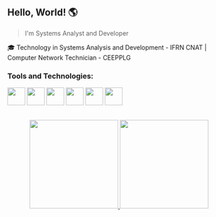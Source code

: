 ## **Hello, World!** 🌎
> I'm Systems Analyst and Developer


🎓 Technology in Systems Analysis and Development - IFRN CNAT | Computer Network Technician - CEEPPLG


### **Tools and Technologies:**
<div style= "display: inline" >
  <img src="https://cdn.jsdelivr.net/gh/devicons/devicon@latest/icons/python/python-original.svg" width="40" height="40"/>
  <img src="https://cdn.jsdelivr.net/gh/devicons/devicon@latest/icons/java/java-original.svg" width="40" height="40"/>
  <img src="https://cdn.jsdelivr.net/gh/devicons/devicon@latest/icons/cplusplus/cplusplus-original.svg" width="40" height="40" />     
  <img src="https://cdn.jsdelivr.net/gh/devicons/devicon@latest/icons/html5/html5-original.svg" width="40" height="40"/>
  <img src="https://cdn.jsdelivr.net/gh/devicons/devicon@latest/icons/css3/css3-original.svg" width="40" height="40"/>
  <img src="https://cdn.jsdelivr.net/gh/devicons/devicon@latest/icons/figma/figma-original.svg" width="40" height="40"/>     
</div>

##
<div align="center">
  <a href="https://github.com/becadev">
    <img loading="lazy" height="200em" src="https://github-readme-stats.vercel.app/api/top-langs/?username=becadev&layout=compact&langs_count=7&theme=dark&bg_color=212830&border_color=212830"/>
    <img loading="lazy" height="200em" src="https://github-readme-stats.vercel.app/api?username=becadev&show_icons=true&theme=dark&include_all_commits=true&count_private=true&bg_color=212830&border_color=212830"/>
  </a>
</div>
